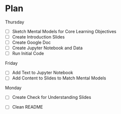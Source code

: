 # Plan

Thursday

* [ ] Sketch Mental Models for Core Learning Objectives
* [ ] Create Introduction Slides 
* [ ] Create Google Doc  
* [ ] Create Jupyter Notebook and Data 
* [ ] Run Initial Code  

Friday 

* [ ] Add Text to Jupyter Notebook 
* [ ] Add Content to Slides to Match Mental Models 

Monday 

* [ ] Create Check for Understanding Slides
* [ ] Clean README

